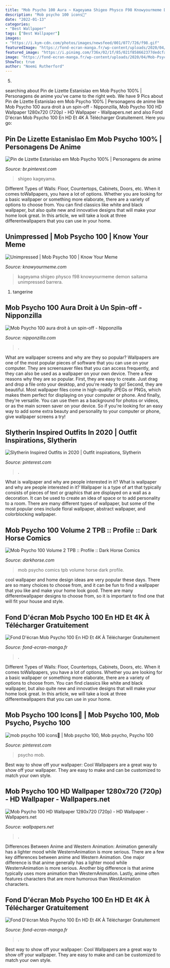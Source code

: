 ```yaml
---
title: "Mob Psycho 100 Aura ~ Kageyama Shigeo Physco F98 Knowyourmeme Demon Saitama Unimpressed Barrera"
description: "Mob psycho 100 icons🦋"
date: "2022-01-13"
categories:
- "Best Wallpaper"
tags: ["Best Wallpaper"]
images:
- "https://i.kym-cdn.com/photos/images/newsfeed/001/077/726/f98.gif"
featuredImage: "https://fond-ecran-manga.fr/wp-content/uploads/2020/04/1588244139_465_notitle.jpg"
featured_image: "https://i.pinimg.com/736x/02/1f/85/021f858662377dedcfa4084d1085b68c.jpg"
image: "https://fond-ecran-manga.fr/wp-content/uploads/2020/04/Mob-Psycho-100-Mob-psycho-100-600x1067.jpg"
ShowToc: true
author: "Noemi Rutherford"
---
```



5.

	

		
searching about Pin de Lizette Estanislao em Mob Psycho 100% | Personagens de anime you've came to the right web. We have 9 Pics about Pin de Lizette Estanislao em Mob Psycho 100% | Personagens de anime like Mob Psycho 100 aura droit à un spin-off - Nipponzilla, Mob Psycho 100 HD Wallpaper 1280x720 (720p) - HD Wallpaper - Wallpapers.net and also Fond D&#039;écran Mob Psycho 100 En HD Et 4K À Télécharger Gratuitement. Here you go:
		
    
## Pin De Lizette Estanislao Em Mob Psycho 100% | Personagens De Anime

<img loading=lazy src="https://i.pinimg.com/736x/02/1f/85/021f858662377dedcfa4084d1085b68c.jpg" onerror="this.onerror=null;this.src='https://tse4.mm.bing.net/th?id=OIP.pguPxg-7hlRYhXqPYjX3egHaKd&amp;pid=15.1';" alt="Pin de Lizette Estanislao em Mob Psycho 100% | Personagens de anime">

_Source: br.pinterest.com_

>shigeo kageyama. 

	

Different Types of Walls: Floor, Countertops, Cabinets, Doors, etc.
When it comes toWallpapers, you have a lot of options. Whether you are looking for a basic wallpaper or something more elaborate, there are a variety of options to choose from. You can find classics like white and black wallpaper, but also quite new and innovative designs that will make your home look great. In this article, we will take a look at three differentwallpapers that you can use in your home.

    
## Unimpressed | Mob Psycho 100 | Know Your Meme

<img loading=lazy src="https://i.kym-cdn.com/photos/images/newsfeed/001/077/726/f98.gif" onerror="this.onerror=null;this.src='https://tse4.mm.bing.net/th?id=OIP.6VnkK3CSl6Vm_Pub3BNTowAAAA&amp;pid=15.1';" alt="Unimpressed | Mob Psycho 100 | Know Your Meme">

_Source: knowyourmeme.com_

>kageyama shigeo physco f98 knowyourmeme demon saitama unimpressed barrera. 

	

1. tangerine 

    
## Mob Psycho 100 Aura Droit à Un Spin-off - Nipponzilla

<img loading=lazy src="https://i1.wp.com/nipponzilla.com/wp-content/uploads/2018/03/Mob-Psycho-100-aura-droit-à-un-spin-off.png?fit=1200%2C600&amp;ssl=1" onerror="this.onerror=null;this.src='https://tse1.mm.bing.net/th?id=OIP.Bh-4qIoIPr3FyMnoJ5s9QgHaDt&amp;pid=15.1';" alt="Mob Psycho 100 aura droit à un spin-off - Nipponzilla">

_Source: nipponzilla.com_

>. 

	

What are wallpaper screens and why are they so popular?
Wallpapers are one of the most popular pieces of software that you can use on your computer. They are screensaver files that you can access frequently, and they can also be used as a wallpaper on your own device. There a few reasons why they are so popular. First, they are easy to create. Just drag and drop a file onto your desktop, and you're ready to go! Second, they are beautiful. Most wallpaper files come in high-quality JPEGs or PNGs, which makes them perfect for displaying on your computer or phone. And finally, they're versatile. You can use them as a background for photos or videos, or as the main screen saver on your device. So if you're looking for an easy way to add some extra beauty and personality to your computer or phone, give wallpaper screens a try!

    
## Slytherin Inspired Outfits In 2020 | Outfit Inspirations, Slytherin

<img loading=lazy src="https://i.pinimg.com/736x/eb/e6/df/ebe6df8731686dd3d8b2206f555c2137.jpg" onerror="this.onerror=null;this.src='https://tse1.mm.bing.net/th?id=OIP.Nws9Z78tJ5FKlOaMvIVcbwHaJ5&amp;pid=15.1';" alt="Slytherin Inspired Outfits in 2020 | Outfit inspirations, Slytherin">

_Source: pinterest.com_

>. 

	

What is wallpaper and why are people interested in it?
What is wallpaper and why are people interested in it?
Wallpaper is a type of art that typically consists of pieces of text or graphics that are displayed on a wall as a decoration. It can be used to create an idea of space or to add personality to a room. There are many different types of wallpaper, but some of the most popular ones include floral wallpaper, abstract wallpaper, and colorblocking wallpaper.

    
## Mob Psycho 100 Volume 2 TPB :: Profile :: Dark Horse Comics

<img loading=lazy src="http://d2lzb5v10mb0lj.cloudfront.net/common/salestools/previews/3001581/3001581p7.jpg" onerror="this.onerror=null;this.src='https://tse2.mm.bing.net/th?id=OIP.IICQ2ke4QIoxnms9gdofuQHaKf&amp;pid=15.1';" alt="Mob Psycho 100 Volume 2 TPB :: Profile :: Dark Horse Comics">

_Source: darkhorse.com_

>mob psycho comics tpb volume horse dark profile. 

	

cool wallpaper and home design ideas are very popular these days. There are so many choices to choose from, and it can be fun to find a wallpaper that you like and make your home look good. There are many differentwallpaper designs to choose from, so it is important to find one that will fit your house and style.

    
## Fond D&#039;écran Mob Psycho 100 En HD Et 4K À Télécharger Gratuitement

<img loading=lazy src="https://fond-ecran-manga.fr/wp-content/uploads/2020/04/Mob-Psycho-100-Mob-psycho-100-600x1067.jpg" onerror="this.onerror=null;this.src='https://tse1.mm.bing.net/th?id=OIP.WRzFhfwJwTIO3XIzId72BAHaNK&amp;pid=15.1';" alt="Fond D&#039;écran Mob Psycho 100 En HD Et 4K À Télécharger Gratuitement">

_Source: fond-ecran-manga.fr_

>. 

	

Different Types of Walls: Floor, Countertops, Cabinets, Doors, etc.
When it comes toWallpapers, you have a lot of options. Whether you are looking for a basic wallpaper or something more elaborate, there are a variety of options to choose from. You can find classics like white and black wallpaper, but also quite new and innovative designs that will make your home look great. In this article, we will take a look at three differentwallpapers that you can use in your home.

    
## Mob Psycho 100 Icons🦋 | Mob Psycho 100, Mob Psycho, Psycho 100

<img loading=lazy src="https://i.pinimg.com/736x/de/0a/08/de0a08d3e66dc57f3405a588a6b0c551.jpg" onerror="this.onerror=null;this.src='https://tse2.mm.bing.net/th?id=OIP.Sz9KtK3Ug8Am4t-CoqoINAHaHa&amp;pid=15.1';" alt="mob psycho 100 icons🦋 | Mob psycho 100, Mob psycho, Psycho 100">

_Source: pinterest.com_

>psycho mob. 

	

Best way to show off your wallpaper:
Cool Wallpapers are a great way to show off your wallpaper. They are easy to make and can be customized to match your own style.

    
## Mob Psycho 100 HD Wallpaper 1280x720 (720p) - HD Wallpaper - Wallpapers.net

<img loading=lazy src="https://www.wallpapers.net/mob-psycho-100-hd-wallpaper/download/1280x720.jpg" onerror="this.onerror=null;this.src='https://tse1.mm.bing.net/th?id=OIP.QqOCCF1r8DXqzrkkxT1TtAHaEK&amp;pid=15.1';" alt="Mob Psycho 100 HD Wallpaper 1280x720 (720p) - HD Wallpaper - Wallpapers.net">

_Source: wallpapers.net_

>. 

	

Differences Between Anime and Western Animation: Animation generally has a lighter mood while WesternAnimation is more serious.
There are a few key differences between anime and Western Animation. One major difference is that anime generally has a lighter mood while WesternAnimation is more serious. Another big difference is that anime typically uses more animation than WesternAnimation. Lastly, anime often features characters that are more humorous than WestAnimation characters.

    
## Fond D&#039;écran Mob Psycho 100 En HD Et 4K À Télécharger Gratuitement

<img loading=lazy src="https://fond-ecran-manga.fr/wp-content/uploads/2020/04/1588244139_465_notitle.jpg" onerror="this.onerror=null;this.src='https://tse3.mm.bing.net/th?id=OIP.L9y3GFQz93ZRm5aA3DpjbQHaL_&amp;pid=15.1';" alt="Fond D&#039;écran Mob Psycho 100 En HD Et 4K À Télécharger Gratuitement">

_Source: fond-ecran-manga.fr_

>. 

	

Best way to show off your wallpaper:
Cool Wallpapers are a great way to show off your wallpaper. They are easy to make and can be customized to match your own style.

